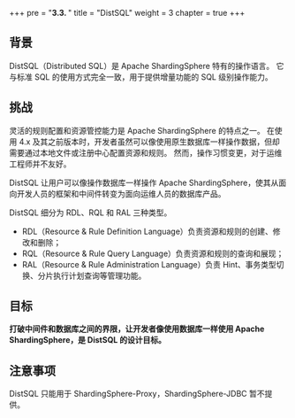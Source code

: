 +++
pre = "<b>3.3. </b>"
title = "DistSQL"
weight = 3
chapter = true
+++

## 背景

DistSQL（Distributed SQL）是 Apache ShardingSphere 特有的操作语言。
它与标准 SQL 的使用方式完全一致，用于提供增量功能的 SQL 级别操作能力。

## 挑战

灵活的规则配置和资源管控能力是 Apache ShardingSphere 的特点之一。
在使用 4.x 及其之前版本时，开发者虽然可以像使用原生数据库一样操作数据，但却需要通过本地文件或注册中心配置资源和规则。
然而，操作习惯变更，对于运维工程师并不友好。

DistSQL 让用户可以像操作数据库一样操作 Apache ShardingSphere，使其从面向开发人员的框架和中间件转变为面向运维人员的数据库产品。

DistSQL 细分为 RDL、RQL 和 RAL 三种类型。

 - RDL（Resource & Rule Definition Language）负责资源和规则的创建、修改和删除；
 - RQL（Resource & Rule Query Language）负责资源和规则的查询和展现；
 - RAL（Resource & Rule Administration Language）负责 Hint、事务类型切换、分片执行计划查询等管理功能。

## 目标

**打破中间件和数据库之间的界限，让开发者像使用数据库一样使用 Apache ShardingSphere，是 DistSQL 的设计目标。**

## 注意事项

DistSQL 只能用于 ShardingSphere-Proxy，ShardingSphere-JDBC 暂不提供。
